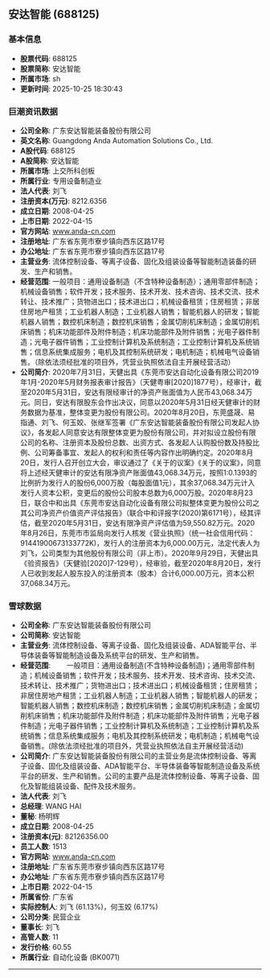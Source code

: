 ## 安达智能 (688125)

### 基本信息

- **股票代码**: 688125
- **股票简称**: 安达智能
- **所属市场**: sh
- **更新时间**: 2025-10-25 18:30:43

### 巨潮资讯数据

- **公司全称**: 广东安达智能装备股份有限公司
- **英文名称**: Guangdong Anda Automation Solutions Co., Ltd.
- **A股代码**: 688125
- **A股简称**: 安达智能
- **所属市场**: 上交所科创板
- **所属行业**: 专用设备制造业
- **法人代表**: 刘飞
- **注册资本(万元)**: 8212.6356
- **成立日期**: 2008-04-25
- **上市日期**: 2022-04-15
- **官方网站**: www.anda-cn.com
- **注册地址**: 广东省东莞市寮步镇向西东区路17号
- **办公地址**: 广东省东莞市寮步镇向西东区路17号
- **主营业务**: 流体控制设备、等离子设备、固化及组装设备等智能制造装备的研发、生产和销售。
- **经营范围**: 一般项目：通用设备制造（不含特种设备制造）；通用零部件制造；机械设备销售；软件开发；技术服务、技术开发、技术咨询、技术交流、技术转让、技术推广；货物进出口；技术进出口；机械设备租赁；住房租赁；非居住房地产租赁；工业机器人制造；工业机器人销售；智能机器人的研发；智能机器人销售；数控机床制造；数控机床销售；金属切削机床制造；金属切削机床销售；机床功能部件及附件制造；机床功能部件及附件销售；光电子器件制造；光电子器件销售；工业控制计算机及系统制造；工业控制计算机及系统销售；信息系统集成服务；电机及其控制系统研发；电机制造；机械电气设备销售。（除依法须经批准的项目外，凭营业执照依法自主开展经营活动）
- **公司简介**: 2020年7月31日，天健出具《东莞市安达自动化设备有限公司2019年1月-2020年5月财务报表审计报告》（天健粤审[2020]1877号），经审计，截至2020年5月31日，安达有限经审计的净资产账面值为人民币43,068.34万元。同日，安达有限股东会作出决议，同意以2020年5月31日经天健审计的财务数据为基准，整体变更为股份有限公司。2020年8月20日，东莞盛晟、易指通、刘飞、何玉姣、张继军签署《广东安达智能装备股份有限公司发起人协议》，各发起人同意安达有限整体变更为股份有限公司，并对拟设立股份有限公司的名称、注册资本及股份总数、出资方式、各发起人认购股份数及持股比例、公司筹备事宜、发起人的权利和责任等内容作出明确约定。2020年8月20日，发行人召开创立大会，审议通过了《关于的议案》《关于的议案》，同意将上述经天健审计的安达有限净资产账面值43,068.34万元，按照1:0.1393的比例折为发行人的股份6,000万股（每股面值1元），其余37,068.34万元计入发行人资本公积，变更后的股份公司股本总数为6,000万股。2020年8月23日，联合中和出具《东莞市安达自动化设备有限公司拟整体变更为股份公司之其公司净资产价值资产评估报告》（联合中和评报字(2020)第6171号），经其评估，截至2020年5月31日，安达有限净资产评估值为59,550.82万元。2020年8月26日，东莞市市监局向发行人核发《营业执照》（统一社会信用代码：91441900673133772K)，发行人的注册资本为6,000.00万元，法定代表人为刘飞，公司类型为其他股份有限公司（非上市）。2020年9月29日，天健出具《验资报告》（天健验[2020]7-129号），经审验，截至2020年8月20日，发行人已收到发起人股东投入的注册资本（股本）合计6,000.00万元，资本公积37,068.34万元。

### 雪球数据

- **公司全称**: 广东安达智能装备股份有限公司
- **公司简称**: 安达智能
- **主营业务**: 流体控制设备、等离子设备、固化及组装设备、ADA智能平台、半导体装备等智能制造设备及系统平台的研发、生产和销售。
- **经营范围**: 　　一般项目：通用设备制造(不含特种设备制造)；通用零部件制造；机械设备销售；软件开发；技术服务、技术开发、技术咨询、技术交流、技术转让、技术推广；货物进出口；技术进出口；机械设备租赁；住房租赁；非居住房地产租赁；工业机器人制造；工业机器人销售；智能机器人的研发；智能机器人销售；数控机床制造；数控机床销售；金属切削机床制造；金属切削机床销售；机床功能部件及附件制造；机床功能部件及附件销售；光电子器件制造；光电子器件销售；工业控制计算机及系统制造；工业控制计算机及系统销售；信息系统集成服务；电机及其控制系统研发；电机制造；机械电气设备销售。(除依法须经批准的项目外，凭营业执照依法自主开展经营活动)
- **公司简介**: 广东安达智能装备股份有限公司的主营业务是流体控制设备、等离子设备、固化及组装设备、ADA智能平台、半导体装备等智能制造设备及系统平台的研发、生产和销售。公司的主要产品是流体控制设备、等离子设备、固化及智能组装设备、配件及技术服务。
- **法人代表**: 刘飞
- **总经理**: WANG HAI
- **董秘**: 杨明辉
- **成立日期**: 2008-04-25
- **注册资本(元)**: 82126356.00
- **员工人数**: 1513
- **官方网站**: www.anda-cn.com
- **注册地址**: 广东省东莞市寮步镇向西东区路17号
- **办公地址**: 广东省东莞市寮步镇向西东区路17号
- **上市日期**: 2022-04-15
- **所属省份**: 广东省
- **实际控制人**: 刘飞 (61.13%)，何玉姣 (6.17%)
- **公司分类**: 民营企业
- **董事长**: 刘飞
- **高管人数**: 11
- **发行价格**: 60.55
- **所属行业**: 自动化设备 (BK0071)

---